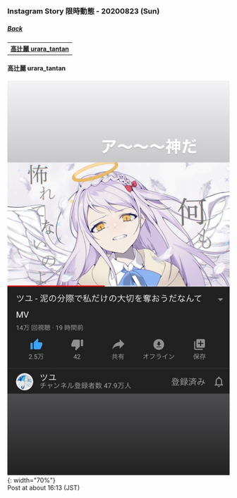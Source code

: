 ### Instagram Story 限時動態 - 20200823 (Sun)
##### [Back](../IGstory_List.md)

<table>
<tr>
<th><a href="#urara_tantan">高辻麗 urara_tantan</a></th>
</tr>
</table>

<a name="urara_tantan"></a>
#### 高辻麗 urara_tantan

![20200823_urara_tantan_1](../../../../Album/Instagram/IGstory/August2020/20200823/20200823_urara_tantan_1.jpg){: width="70%"}  
Post at about 16:13 (JST)  
